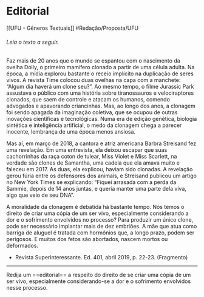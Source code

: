 # Editorial
[[UFU - Gêneros Textuais]]
#Redação/Proposta/UFU

###### Leia o texto a seguir.

Faz mais de 20 anos que o mundo se espantou com o nascimento da ovelha Dolly, o primeiro mamífero clonado a partir de uma célula adulta. Na época, a mídia explorou bastante o receio implícito na duplicação de seres vivos. A revista Time colocou duas ovelhas na capa com a manchete: “Algum dia haverá um clone seu?”. Ao mesmo tempo, o filme Jurassic Park assustava o público com uma história sobre tiranossauros e velociraptores clonados, que saem de controle e atacam os humanos, comendo advogados e apavorando criancinhas. Mas, ao longo dos anos, a clonagem foi sendo apagada da imaginação coletiva, que se ocupou de outras inovações científicas e tecnológicas. Numa era de edição genética, biologia sintética e inteligência artificial, o medo da clonagem chega a parecer inocente, lembrança de uma época menos ansiosa.

Mas aí, em março de 2018, a cantora e atriz americana Barbra Streisand fez uma revelação. Em uma entrevista, ela deixou escapar que suas cachorrinhas da raça coton de tulear, Miss Violet e Miss Scarlett, na verdade são clones de Samantha, uma cadela que ela amava muito e faleceu em 2017. As duas, ela explicou, haviam sido clonadas. A revelação gerou fúria entre os defensores dos animais, e Streisand publicou um artigo no New York Times se explicando: “Fiquei arrasada com a perda da Sammie, depois de 14 anos juntas, e queria manter uma parte dela viva, algo que veio de seu DNA”.

A moralidade da clonagem é debatida há bastante tempo. Nós temos o direito de criar uma
cópia de um ser vivo, especialmente considerando a dor e o sofrimento envolvidos no processo? Para produzir um único clone, pode ser necessário implantar mais de dez embriões. A mãe que atua como barriga de aluguel é tratada com hormônios que, a longo prazo, podem ser perigosos. E muitos dos fetos são abortados, nascem mortos ou deformados.

- Revista Superinteressante. Ed. 401, abril 2019, p. 22-23. (Fragmento)

---

Redija um ==editorial== a respeito do direito de se criar uma cópia de um ser vivo, especialmente considerando-se a dor e o sofrimento envolvidos nesse processo.